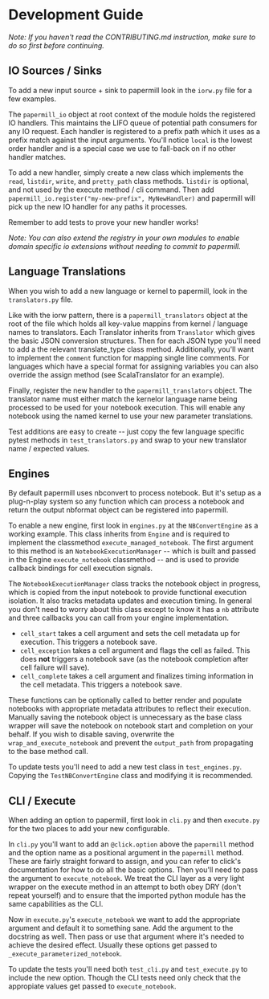 # Development Guide

_Note: If you haven't read the CONTRIBUTING.md instruction, make sure to do so first before continuing._

## IO Sources / Sinks

To add a new input source + sink to papermill look in the `iorw.py` file for a few examples.

The `papermill_io` object at root context of the module holds the registered IO handlers. This maintains the LIFO queue of potential path consumers for any IO request. Each handler is registered to a prefix path which it uses as a prefix match against the input arguments. You'll notice `local` is the lowest order handler and is a special case we use to fall-back on if no other handler matches.

To add a new handler, simply create a new class which implements the `read`, `listdir`, `write`, and `pretty_path` class methods. `listdir` is optional, and not used by the execute method / cli command. Then add `papermill_io.register("my-new-prefix", MyNewHandler)` and papermill will pick up the new IO handler for any paths it processes.

Remember to add tests to prove your new handler works!

_Note: You can also extend the registry in your own modules to enable domain specific io extensions without needing to commit to papermill._

## Language Translations

When you wish to add a new language or kernel to papermill, look in the `translators.py` file.

Like with the iorw pattern, there is a `papermill_translators` object at the root of the file which holds all key-value mappins from kernel / language names to translators. Each Translator inherits from `Translator` which gives the basic JSON conversion structures. Then for each JSON type you'll need to add a the relevant translate_type class method. Additionally, you'll want to implement the `comment` function for mapping single line comments. For languages which have a special format for assigning variables you can also override the assign method (see ScalaTranslator for an example).

Finally, register the new handler to the `papermill_translators` object. The translator name must either match the kernelor language name being processed to be used for your notebook execution. This will enable any notebook using the named kernel to use your new parameter translations.

Test additions are easy to create -- just copy the few language specific pytest methods in `test_translators.py` and swap to your new translator name / expected values.

## Engines

By default papermill uses nbconvert to process notebook. But it's setup as a plug-n-play system so any function which can process a notebook and return the output nbformat object can be registered into papermill.

To enable a new engine, first look in `engines.py` at the `NBConvertEngine` as a working example. This class inherits from `Engine` and is required to implement the classmethod `execute_managed_notebook`. The first argument to this method is an `NotebookExecutionManager` -- which is built and passed in the Engine `execute_notebook` classmethod -- and is used to provide callback bindings for cell execution signals.

The `NotebookExecutionManager` class tracks the notebook object in progress, which is copied from the input notebook to provide functional execution isolation. It also tracks metadata updates and execution timing. In general you don't need to worry about this class except to know it has a `nb` attribute and three callbacks you can call from your engine implementation.

- `cell_start` takes a cell argument and sets the cell metadata up for execution. This triggers a notebook save.
- `cell_exception` takes a cell argument and flags the cell as failed. This does **not** triggers a notebook save (as the notebook completion after cell failure will save).
- `cell_complete` takes a cell argument and finalizes timing information in the cell metadata. This triggers a notebook save.

These functions can be optionally called to better render and populate notebooks with appropriate metadata attributes to reflect their execution. Manually saving the notebook object is unnecessary as the base class wrapper will save the notebook on notebook start and completion on your behalf. If you wish to disable saving, overwrite the `wrap_and_execute_notebook` and prevent the `output_path` from propagating to the base method call.

To update tests you'll need to add a new test class in `test_engines.py`. Copying the `TestNBConvertEngine` class and modifying it is recommended.

## CLI / Execute

When adding an option to papermill, first look in `cli.py` and then `execute.py` for the two places to add your new configurable.

In `cli.py` you'll want to add an `@click.option` above the `papermill` method and the option name as a positional argument in the `papermill` method. These are fairly straight forward to assign, and you can refer to click's documentation for how to do all the basic options. Then you'll need to pass the argument to `execute_notebook`. We treat the CLI layer as a very light wrapper on the execute method in an attempt to both obey DRY (don't repeat yourself) and to ensure that the imported python module has the same capabilities as the CLI.

Now in `execute.py`'s `execute_notebook` we want to add the appropriate argument and default it to something sane. Add the argument to the docstring as well. Then pass or use that argument where it's needed to achieve the desired effect. Usually these options get passed to `_execute_parameterized_notebook`.

To update the tests you'll need both `test_cli.py` and `test_execute.py` to include the new option. Though the CLI tests need only check that the appropiate values get passed to `execute_notebook`.
